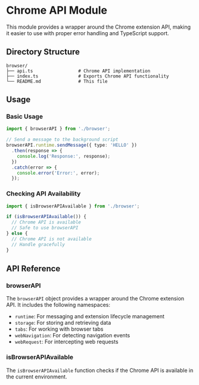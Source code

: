 # Chrome API Module

This module provides a wrapper around the Chrome extension API, making it easier to use with proper error handling and TypeScript support.

## Directory Structure

```
browser/
├── api.ts                 # Chrome API implementation
├── index.ts               # Exports Chrome API functionality
└── README.md              # This file
```

## Usage

### Basic Usage

```typescript
import { browserAPI } from './browser';

// Send a message to the background script
browserAPI.runtime.sendMessage({ type: 'HELLO' })
  .then(response => {
    console.log('Response:', response);
  })
  .catch(error => {
    console.error('Error:', error);
  });
```

### Checking API Availability

```typescript
import { isBrowserAPIAvailable } from './browser';

if (isBrowserAPIAvailable()) {
  // Chrome API is available
  // Safe to use browserAPI
} else {
  // Chrome API is not available
  // Handle gracefully
}
```

## API Reference

### browserAPI

The `browserAPI` object provides a wrapper around the Chrome extension API. It includes the following namespaces:

- `runtime`: For messaging and extension lifecycle management
- `storage`: For storing and retrieving data
- `tabs`: For working with browser tabs
- `webNavigation`: For detecting navigation events
- `webRequest`: For intercepting web requests

### isBrowserAPIAvailable

The `isBrowserAPIAvailable` function checks if the Chrome API is available in the current environment. 